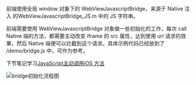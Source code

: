 前端使用全局 window 对象下的 WebViewJavascriptBridge，来源于 Native 注入 的WebViewJavascriptBridge_JS.m 中的 JS 字符串。

前端需要使用 WebViewJavascriptBridge 对象做一些初始化的工作，每次 call Native 端的方法，都需要主动改变 iframe 的 src 属性，达到使用 url 请求的效果，然后 Native 端便可以拦截到这个请求。具体示例代码已经放到了 /demo/bridge.js 中，可作为参考。

下节笔记学习[JavaScript主动调用iOS 方法](https://github.com/zymfe/into-WebViewJavascriptBridge/blob/master/docs/JavaScript%E4%B8%BB%E5%8A%A8%E8%B0%83%E7%94%A8iOS%20%E6%96%B9%E6%B3%95.md)

![bridge初始化流程图](https://github.com/zymfe/into-WebViewJavascriptBridge/blob/master/docs/images/bridge%E5%88%9D%E5%A7%8B%E5%8C%96%E6%B5%81%E7%A8%8B%E5%9B%BE.png)